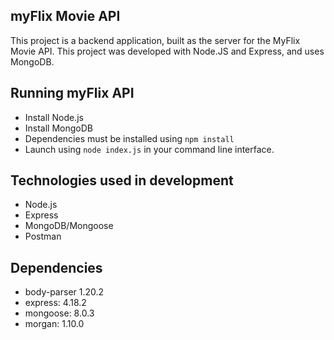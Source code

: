 ## myFlix Movie API

This project is a backend application, built as the server for the MyFlix Movie API. This project was developed with Node.JS and Express, and uses MongoDB. 

## Running myFlix API

- Install Node.js
- Install MongoDB
- Dependencies must be installed using `npm install`
- Launch using `node index.js` in your command line interface.

## Technologies used in development

- Node.js
- Express
- MongoDB/Mongoose
- Postman

## Dependencies

- body-parser 1.20.2
- express: 4.18.2
- mongoose: 8.0.3
- morgan: 1.10.0